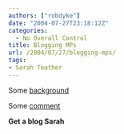 ```yaml
---
authors: ["robdyke"]
date: "2004-07-27T23:18:12Z"
categories:
  - No Overall Control
title: Blogging MPs
url: /2004/07/27/blogging-mps/
tags:
- Sarah Teather
---
```

Some [background](http://www.voxpolitics.com/weblog/archives/000468.html#000468)

Some [comment](http://greenwichtimes.blogspot.com/2004/07/development-of-mps-websites-since-1994.html)

**Get a blog Sarah**